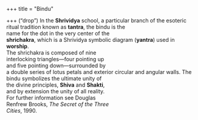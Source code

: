 +++
title = "Bindu"

+++
(“drop”) In the **Shrividya** school, a particular branch of the esoteric ritual tradition known as **tantra**, the bindu is the  
name for the dot in the very center of the  
**shrichakra**, which is a Shrividya symbolic diagram (**yantra**) used in **worship**.  
The shrichakra is composed of nine  
interlocking triangles—four pointing up  
and five pointing down—surrounded by  
a double series of lotus petals and exterior circular and angular walls. The  
bindu symbolizes the ultimate unity of  
the divine principles, **Shiva** and **Shakti**,  
and by extension the unity of all reality.  
For further information see Douglas  
Renfrew Brooks, *The Secret of the Three*  
*Cities*, 1990.